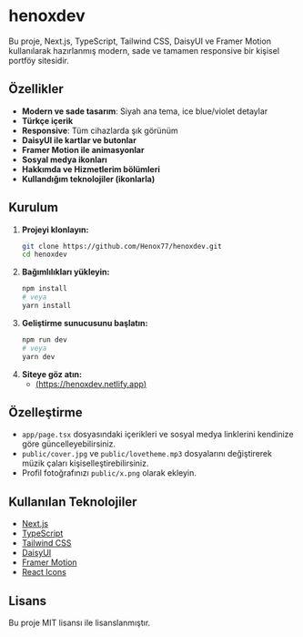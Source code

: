 # henoxdev

Bu proje, Next.js, TypeScript, Tailwind CSS, DaisyUI ve Framer Motion kullanılarak hazırlanmış modern, sade ve tamamen responsive bir kişisel portföy sitesidir.

## Özellikler

- **Modern ve sade tasarım**: Siyah ana tema, ice blue/violet detaylar
- **Türkçe içerik**
- **Responsive**: Tüm cihazlarda şık görünüm
- **DaisyUI ile kartlar ve butonlar**
- **Framer Motion ile animasyonlar**
- **Sosyal medya ikonları**
- **Hakkımda ve Hizmetlerim bölümleri**
- **Kullandığım teknolojiler (ikonlarla)**


## Kurulum

1. **Projeyi klonlayın:**
   ```bash
   git clone https://github.com/Henox77/henoxdev.git
   cd henoxdev
   ```
2. **Bağımlılıkları yükleyin:**
   ```bash
   npm install
   # veya
   yarn install
   ```
3. **Geliştirme sunucusunu başlatın:**
   ```bash
   npm run dev
   # veya
   yarn dev
   ```
4. **Siteye göz atın:**
   - [(https://henoxdev.netlify.app)](https://henoxdev.netlify.app/)

## Özelleştirme
- `app/page.tsx` dosyasındaki içerikleri ve sosyal medya linklerini kendinize göre güncelleyebilirsiniz.
- `public/cover.jpg` ve `public/lovetheme.mp3` dosyalarını değiştirerek müzik çaları kişiselleştirebilirsiniz.
- Profil fotoğrafınızı `public/x.png` olarak ekleyin.

## Kullanılan Teknolojiler
- [Next.js](https://nextjs.org/)
- [TypeScript](https://www.typescriptlang.org/)
- [Tailwind CSS](https://tailwindcss.com/)
- [DaisyUI](https://daisyui.com/)
- [Framer Motion](https://www.framer.com/motion/)
- [React Icons](https://react-icons.github.io/react-icons/)

## Lisans

Bu proje MIT lisansı ile lisanslanmıştır.

